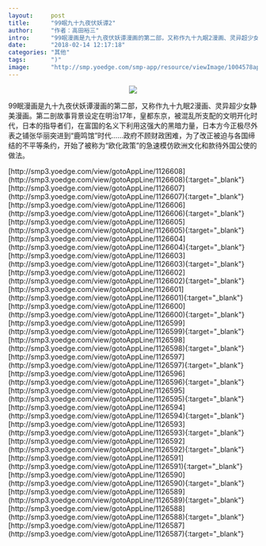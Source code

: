 ```yaml
---
layout:     post
title:      "99眠九十九夜伏妖谭2"
author:     "作者：高田裕三"
intro:      "99眠漫画是九十九夜伏妖谭漫画的第二部，又称作九十九眠2漫画、灵异超少女静美漫画。第二剖故事背景设定在明治17年，皇都东京，被混乱所支配的文明开化时代，日本的指导者们，在富国的名义下利用这强大的黑暗力量，日本方今正极尽外表之铺张华丽突进到“鹿鸣馆”时代……政府不顾财政困难，为了改正被迫与各国缔结的不平等条约，开始了被称为“欧化政策”的急速模仿欧洲文化和款待外国公使的做法。"
date:       "2018-02-14 12:17:18"
categories: "其他"
tags:       ")"
image:      "http://smp.yoedge.com/smp-app/resource/viewImage/1004578appline.png"
---
```

<div style="text-align: center">
<p><img src="http://smp.yoedge.com/smp-app/resource/viewImage/1004578appline.png"/></p>
</div>
<p class="post-meta">
<span>99眠漫画是九十九夜伏妖谭漫画的第二部，又称作九十九眠2漫画、灵异超少女静美漫画。第二剖故事背景设定在明治17年，皇都东京，被混乱所支配的文明开化时代，日本的指导者们，在富国的名义下利用这强大的黑暗力量，日本方今正极尽外表之铺张华丽突进到“鹿鸣馆”时代……政府不顾财政困难，为了改正被迫与各国缔结的不平等条约，开始了被称为“欧化政策”的急速模仿欧洲文化和款待外国公使的做法。</span>
</p>
[http://smp3.yoedge.com/view/gotoAppLine/1126608](http://smp3.yoedge.com/view/gotoAppLine/1126608){:target="_blank"}
[http://smp3.yoedge.com/view/gotoAppLine/1126607](http://smp3.yoedge.com/view/gotoAppLine/1126607){:target="_blank"}
[http://smp3.yoedge.com/view/gotoAppLine/1126606](http://smp3.yoedge.com/view/gotoAppLine/1126606){:target="_blank"}
[http://smp3.yoedge.com/view/gotoAppLine/1126605](http://smp3.yoedge.com/view/gotoAppLine/1126605){:target="_blank"}
[http://smp3.yoedge.com/view/gotoAppLine/1126604](http://smp3.yoedge.com/view/gotoAppLine/1126604){:target="_blank"}
[http://smp3.yoedge.com/view/gotoAppLine/1126603](http://smp3.yoedge.com/view/gotoAppLine/1126603){:target="_blank"}
[http://smp3.yoedge.com/view/gotoAppLine/1126602](http://smp3.yoedge.com/view/gotoAppLine/1126602){:target="_blank"}
[http://smp3.yoedge.com/view/gotoAppLine/1126601](http://smp3.yoedge.com/view/gotoAppLine/1126601){:target="_blank"}
[http://smp3.yoedge.com/view/gotoAppLine/1126600](http://smp3.yoedge.com/view/gotoAppLine/1126600){:target="_blank"}
[http://smp3.yoedge.com/view/gotoAppLine/1126599](http://smp3.yoedge.com/view/gotoAppLine/1126599){:target="_blank"}
[http://smp3.yoedge.com/view/gotoAppLine/1126598](http://smp3.yoedge.com/view/gotoAppLine/1126598){:target="_blank"}
[http://smp3.yoedge.com/view/gotoAppLine/1126597](http://smp3.yoedge.com/view/gotoAppLine/1126597){:target="_blank"}
[http://smp3.yoedge.com/view/gotoAppLine/1126596](http://smp3.yoedge.com/view/gotoAppLine/1126596){:target="_blank"}
[http://smp3.yoedge.com/view/gotoAppLine/1126595](http://smp3.yoedge.com/view/gotoAppLine/1126595){:target="_blank"}
[http://smp3.yoedge.com/view/gotoAppLine/1126594](http://smp3.yoedge.com/view/gotoAppLine/1126594){:target="_blank"}
[http://smp3.yoedge.com/view/gotoAppLine/1126593](http://smp3.yoedge.com/view/gotoAppLine/1126593){:target="_blank"}
[http://smp3.yoedge.com/view/gotoAppLine/1126592](http://smp3.yoedge.com/view/gotoAppLine/1126592){:target="_blank"}
[http://smp3.yoedge.com/view/gotoAppLine/1126591](http://smp3.yoedge.com/view/gotoAppLine/1126591){:target="_blank"}
[http://smp3.yoedge.com/view/gotoAppLine/1126590](http://smp3.yoedge.com/view/gotoAppLine/1126590){:target="_blank"}
[http://smp3.yoedge.com/view/gotoAppLine/1126589](http://smp3.yoedge.com/view/gotoAppLine/1126589){:target="_blank"}
[http://smp3.yoedge.com/view/gotoAppLine/1126588](http://smp3.yoedge.com/view/gotoAppLine/1126588){:target="_blank"}
[http://smp3.yoedge.com/view/gotoAppLine/1126587](http://smp3.yoedge.com/view/gotoAppLine/1126587){:target="_blank"}


